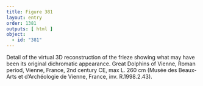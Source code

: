 ```yaml
---
title: Figure 381
layout: entry
order: 1381
outputs: [ html ]
object:
  - id: "381"
---
```


Detail of the virtual 3D reconstruction of the frieze showing what may have been its original dichromatic appearance. Great Dolphins of Vienne, Roman period, Vienne, France, 2nd century CE, max L. 260 cm (Musée des Beaux-Arts et d’Archéologie de Vienne, France, inv. R.1998.2.43).
